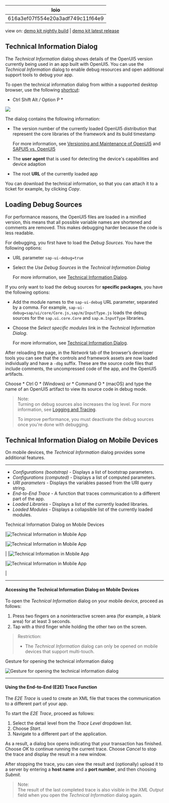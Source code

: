 <!-- loio616a3ef07f554e20a3adf749c11f64e9 -->

| loio |
| -----|
| 616a3ef07f554e20a3adf749c11f64e9 |

<div id="loio">

view on: [demo kit nightly build](https://openui5nightly.hana.ondemand.com/#/topic/616a3ef07f554e20a3adf749c11f64e9) | [demo kit latest release](https://openui5.hana.ondemand.com/#/topic/616a3ef07f554e20a3adf749c11f64e9)</div>

## Technical Information Dialog

The *Technical Information* dialog shows details of the OpenUI5 version currently being used in an app built with OpenUI5. You can use the *Technical Information* dialog to enable debug resources and open additional support tools to debug your app.

To open the technical information dialog from within a supported desktop browser, use the following [shortcut](Keyboard_Shortcuts_for_OpenUI5_Tools_154844c.md):

 * Ctrl Shift Alt */* Option P *

![](loio8bf9780408674588af6d33eb6cebadab_LowRes.png)

The dialog contains the following information:

-   The version number of the currently loaded OpenUI5 distribution that represent the core libraries of the framework and its build timestamp

    For more information, see [Versioning and Maintenance of OpenUI5](Versioning_and_Maintenance_of_OpenUI5_91f0214.md) and [SAPUI5 vs. OpenUI5](SAPUI5_vs._OpenUI5_5982a97.md)

-   The **user agent** that is used for detecting the device's capabilities and device adaption

-   The root **URL** of the currently loaded app


You can download the technical information, so that you can attach it to a ticket for example, by clicking *Copy*.

 <a name="loio616a3ef07f554e20a3adf749c11f64e9 copyda1306a437244116b156c4428b3c5b5f__copyda1306a437244116b156c4428b3c5b5f"/>

<!-- copyda1306a437244116b156c4428b3c5b5f -->

## Loading Debug Sources

For performance reasons, the OpenUI5 files are loaded in a minified version, this means that all possible variable names are shortened and comments are removed. This makes debugging harder because the code is less readable.

For debugging, you first have to load the *Debug Sources*. You have the following options:

-   URL parameter `sap-ui-debug=true`

-   Select the *Use Debug Sources* in the *Technical Information Dialog*

    For more information, see [Technical Information Dialog](Technical_Information_Dialog_616a3ef.md#loio616a3ef07f554e20a3adf749c11f64e9).


If you only want to load the debug sources for **specific packages**, you have the following options:

-   Add the module names to the `sap-ui-debug` URL parameter, separated by a comma. For example, `sap-ui-debug=sap/ui/core/Core.js,sap/m/InputType.js` loads the debug sources for the `sap.ui.core.Core` and `sap.m.InputType` libraries.

-   Choose the *Select specific modules* link in the *Technical Information Dialog*.

    For more information, see [Technical Information Dialog](Technical_Information_Dialog_616a3ef.md#loio616a3ef07f554e20a3adf749c11f64e9).


After reloading the page, in the *Network* tab of the browser’s developer tools you can see that the controls and framework assets are now loaded individually and have a `-dbg` suffix. These are the source code files that include comments, the uncompressed code of the app, and the OpenUI5 artifacts.

Choose * Ctrl O * \(Windows\) or * Command O * \(macOS\) and type the name of an OpenUI5 artifact to view its source code in debug mode.

> Note:  
> Turning on debug sources also increases the log level. For more information, see [Logging and Tracing](Logging_and_Tracing_9f4d62c.md).
> 
> To improve performance, you must deactivate the debug sources once you're done with debugging.

 <a name="loio616a3ef07f554e20a3adf749c11f64e9 loiob5dcf47c7d4a4228ab40d77f835648e3__loiob5dcf47c7d4a4228ab40d77f835648e3"/>

<!-- loiob5dcf47c7d4a4228ab40d77f835648e3 -->

## Technical Information Dialog on Mobile Devices

On mobile devices, the *Technical Information* dialog provides some additional features.

***

-   *Configurations \(bootstrap\)* - Displays a list of bootstrap parameters.
-   *Configurations \(computed\)* - Displays a list of computed parameters.
-   *URI parameters* - Displays the variables passed from the URI query string.
-   *End-to-End Trace* - A function that traces communication to a different part of the app.
-   *Loaded Libraries* - Displays a list of the currently loaded libraries.
-   *Loaded Modules* - Displays a collapsible list of the currently loaded modules.

<a name="loio616a3ef07f554e20a3adf749c11f64e9 loiob5dcf47c7d4a4228ab40d77f835648e3__table_mr1_wbn_tv"/>Technical Information Dialog on Mobile Devices

|![Technical Information in Mobile App](loiof11a08225adf4264a9ec9cbc2daad467_LowRes.jpg)

|![Technical Information in Mobile App](loiod1e10c1bbf3d4983b8c2e39db7dbcdb0_LowRes.jpg)

|
|![Technical Information in Mobile App](loioca7ba5f050484b99bede25b6c720ce30_LowRes.jpg)

|![Technical Information in Mobile App](loiofc573fe3283d4e6da322a54e70bda756_LowRes.jpg)

|

***

#### Accessing the Technical Information Dialog on Mobile Devices

To open the *Technical Information* dialog on your mobile device, proceed as follows:

1.  Press two fingers on a noninteractive screen area \(for example, a blank area\) for at least 3 seconds.
2.  Tap with a third finger while holding the other two on the screen.

> Restriction:  
> -   The *Technical Information* dialog can only be opened on mobile devices that support multi-touch.

  
  
<a name="loio616a3ef07f554e20a3adf749c11f64e9 loiob5dcf47c7d4a4228ab40d77f835648e3__fig_rlq_rlj_b1b"/>Gesture for opening the technical information dialog

![](loiodf42057180444e1ca483af61049f0555_LowRes.png "Gesture for opening the technical information dialog")

***

#### Using the End-to-End \(E2E\) Trace Function

The *E2E Trace* is used to create an XML file that traces the communication to a different part of your app.

To start the *E2E Trace*, proceed as follows:

1.  Select the detail level from the *Trace Level* dropdown list.
2.  Choose *Start*.
3.  Navigate to a different part of the application.

As a result, a dialog box opens indicating that your transaction has finished. Choose *OK* to continue running the current trace. Choose *Cancel* to stop the trace and display the result in a new window.

After stopping the trace, you can view the result and \(optionally\) upload it to a server by entering a **host name** and a **port number**, and then choosing *Submit*.

> Note:  
> The result of the last completed trace is also visible in the *XML Output* field when you open the *Technical Information* dialog again.

